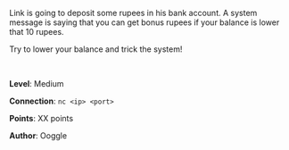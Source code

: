 Link is going to deposit some rupees in his bank account. A system message is saying that you can get bonus rupees if your balance is lower that 10 rupees.

Try to lower your balance and trick the system!

<br>

**Level**: Medium

**Connection**: `nc <ip> <port>`

**Points**: XX points

**Author**: Ooggle
